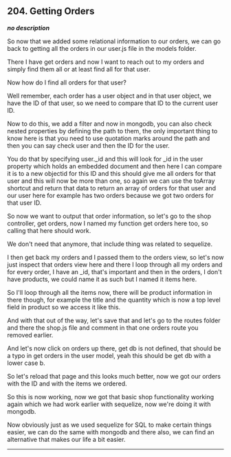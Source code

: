 ## 204. Getting Orders

<strong><em>no description</em></strong>

So now that we added some relational information to our orders, we can go back
to getting all the orders in our user.js file in the models folder. 

There I have get orders and now I want to reach out to my orders and simply find
them all or at least find all for that user. 

Now how do I find all orders for that user? 

Well remember, each order has a user object and in that user object, we have the
ID of that user, so we need to compare that ID to the current user ID. 

Now to do this, we add a filter and now in mongodb, you can also check nested
properties by defining the path to them, the only important thing to know here
is that you need to use quotation marks around the path and then you can say
check user and then the ID for the user. 

You do that by specifying user._id and this will look for _id in the user
property which holds an embedded document and then here I can compare it is to a
new objectid for this ID and this should give me all orders for that user and
this will now be more than one, so again we can use the toArray shortcut and
return that data to return an array of orders for that user and our user here
for example has two orders because we got two orders for that user ID. 

So now we want to output that order information, so let's go to the shop
controller, get orders, now I named my function get orders here too, so calling
that here should work. 

We don't need that anymore, that include thing was related to sequelize. 

I then get back my orders and I passed them to the orders view, so let's now
just inspect that orders view here and there I loop through all my orders and
for every order, I have an _id, that's important and then in the orders, I don't
have products, we could name it as such but I named it items here. 

So I'll loop through all the items now, there will be product information in
there though, for example the title and the quantity which is now a top level
field in product so we access it like this. 

And with that out of the way, let's save that and let's go to the routes folder
and there the shop.js file and comment in that one orders route you removed
earlier. 

And let's now click on orders up there, get db is not defined, that should be a
typo in get orders in the user model, yeah this should be get db with a lower
case b. 

So let's reload that page and this looks much better, now we got our orders with
the ID and with the items we ordered. 

So this is now working, now we got that basic shop functionality working again
which we had work earlier with sequelize, now we're doing it with mongodb. 

Now obviously just as we used sequelize for SQL to make certain things easier,
we can do the same with mongodb and there also, we can find an alternative that
makes our life a bit easier. 

---